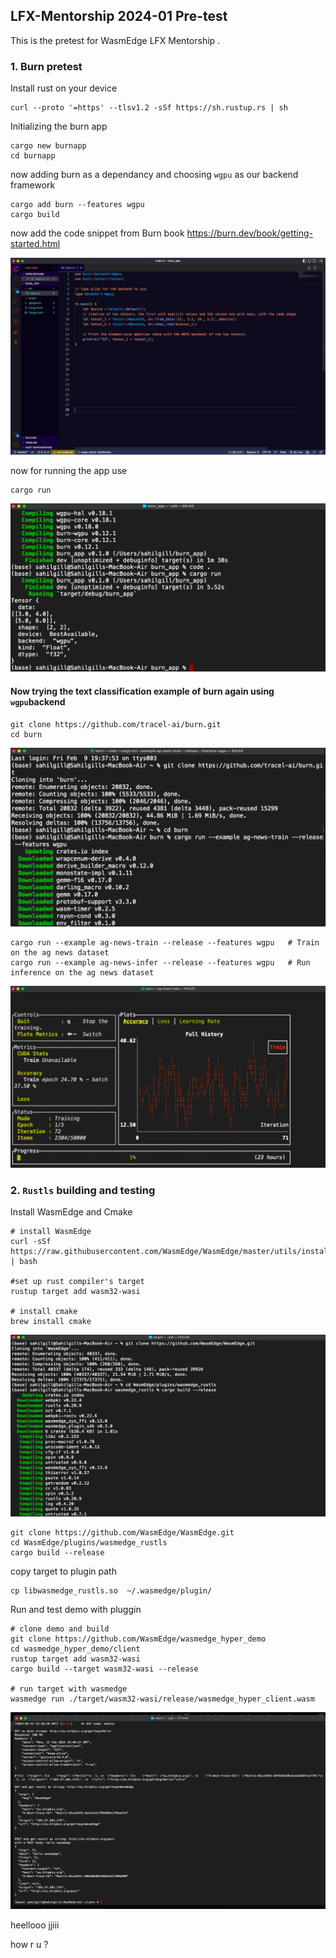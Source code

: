 ## LFX-Mentorship 2024-01 Pre-test

This is the pretest for WasmEdge LFX Mentorship .


### 1. Burn pretest

Install rust on your device

```
curl --proto '=https' --tlsv1.2 -sSf https://sh.rustup.rs | sh

```

Initializing the burn app 

```
cargo new burnapp
cd burnapp 

```
now adding burn as a dependancy and choosing ```wgpu``` as our backend framework 

```
cargo add burn --features wgpu 
cargo build 

```

now add the code snippet from Burn book https://burn.dev/book/getting-started.html

![App Screenshot](https://github.com/Sahilgill24/LFX-Mentorship-WasmEdge-2024-01-Pre-test_3172/blob/main/images/Screenshot%202024-02-12%20at%207.16.56%20PM.png)



now for running the app use 

``` 
cargo run 
```


![App Screenshot](https://github.com/Sahilgill24/LFX-Mentorship-WasmEdge-2024-01-Pre-test_3172/blob/main/images/Screenshot%202024-02-12%20at%207.18.08%20PM.png)

#### Now trying the text classification example of burn  again using ```wgpu```backend  

```
git clone https://github.com/tracel-ai/burn.git
cd burn
```

![App Screenshot](https://github.com/Sahilgill24/LFX-Mentorship-WasmEdge-2024-01-Pre-test_3172/blob/main/images/Screenshot%202024-02-12%20at%207.22.35%20PM.png)
```
cargo run --example ag-news-train --release --features wgpu   # Train on the ag news dataset
cargo run --example ag-news-infer --release --features wgpu   # Run inference on the ag news dataset
```

![App Screenshot](https://github.com/Sahilgill24/LFX-Mentorship-WasmEdge-2024-01-Pre-test_3172/blob/main/images/Screenshot%202024-02-12%20at%209.23.28%20PM.png)









### 2. ```Rustls``` building and testing 

Install WasmEdge and Cmake 

```
# install WasmEdge
curl -sSf https://raw.githubusercontent.com/WasmEdge/WasmEdge/master/utils/install.sh | bash

#set up rust compiler's target
rustup target add wasm32-wasi

# install cmake
brew install cmake

```






![App Screenshot](https://github.com/Sahilgill24/LFX-Mentorship-WasmEdge-2024-01-Pre-test_3172/blob/main/images/Screenshot%202024-02-12%20at%209.56.39%20PM.png)

```
git clone https://github.com/WasmEdge/WasmEdge.git
cd WasmEdge/plugins/wasmedge_rustls
cargo build --release
```

copy target to plugin path
```
cp libwasmedge_rustls.so  ~/.wasmedge/plugin/
```



Run and test demo with pluggin 


```
# clone demo and build
git clone https://github.com/WasmEdge/wasmedge_hyper_demo
cd wasmedge_hyper_demo/client
rustup target add wasm32-wasi
cargo build --target wasm32-wasi --release

# run target with wasmedge
wasmedge run ./target/wasm32-wasi/release/wasmedge_hyper_client.wasm

```

![App Screenshot](https://github.com/Sahilgill24/LFX-Mentorship-WasmEdge-2024-01-Pre-test_3172/blob/main/images/Screenshot%202024-02-12%20at%2010.10.51%20PM.png)




heellooo jjiii 



how r u ?































